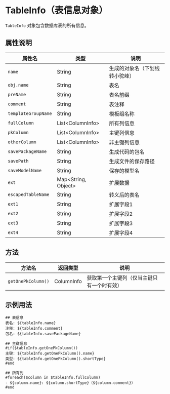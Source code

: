 # TableInfo（表信息对象）

`TableInfo` 对象包含数据库表的所有信息。

## 属性说明

| 属性名 | 类型 | 说明 |
|--------|------|------|
| `name` | String | 生成的对象名（下划线转小驼峰） |
| `obj.name` | String | 表名 |
| `preName` | String | 表名前缀 |
| `comment` | String | 表注释 |
| `templateGroupName` | String | 模板组名称 |
| `fullColumn` | List&lt;ColumnInfo&gt; | 所有列信息 |
| `pkColumn` | List&lt;ColumnInfo&gt; | 主键列信息 |
| `otherColumn` | List&lt;ColumnInfo&gt; | 非主键列信息 |
| `savePackageName` | String | 生成代码的包名 |
| `savePath` | String | 生成文件的保存路径 |
| `saveModelName` | String | 保存的模型名 |
| `ext` | Map&lt;String, Object&gt; | 扩展数据 |
| `escapedTableName` | String | 转义后的表名 |
| `ext1` | String | 扩展字段1 |
| `ext2` | String | 扩展字段2 |
| `ext3` | String | 扩展字段3 |
| `ext4` | String | 扩展字段4 |

## 方法

| 方法名 | 返回类型 | 说明 |
|--------|----------|------|
| `getOnePkColumn()` | ColumnInfo | 获取第一个主键列（仅当主键只有一个时有效） |

## 示例用法

```velocity
## 表信息
表名: ${tableInfo.name}
注释: ${tableInfo.comment}
包名: ${tableInfo.savePackageName}

## 主键信息
#if($tableInfo.getOnePkColumn())
主键: ${tableInfo.getOnePkColumn().name}
类型: ${tableInfo.getOnePkColumn().shortType}
#end

## 所有列
#foreach($column in $tableInfo.fullColumn)
- ${column.name}: ${column.shortType}（${column.comment}）
#end
``` 